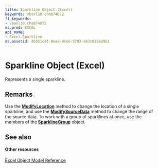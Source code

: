 ```yaml
---
title: Sparkline Object (Excel)
keywords: vbaxl10.chm874072
f1_keywords:
- vbaxl10.chm874072
ms.prod: EXCEL
api_name:
- Excel.Sparkline
ms.assetid: 46951c4f-0eaa-9ce6-9703-eb3c632ea9b1
---
```



# Sparkline Object (Excel)

Represents a single sparkline.


## Remarks

Use the  **[ModifyLocation](sparkline-modifylocation-method-excel.md)** method to change the location of a single sparkline, and use the **[ModifySourceData](sparkline-modifysourcedata-method-excel.md)** method to change the range of the source data. To work with a group of sparklines at once, use the members of the **[SparklineGroup](sparklinegroup-object-excel.md)** object.


## See also


#### Other resources


[Excel Object Model Reference](http://msdn.microsoft.com/library/object-model-excel-vba-reference%28Office.15%29.aspx)


